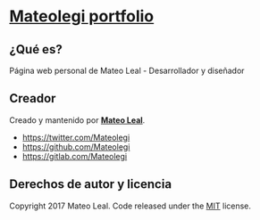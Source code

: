 # [Mateolegi portfolio](http://mateolegi.github,io/)

## ¿Qué es?

Página web personal de Mateo Leal - Desarrollador y diseñador

## Creador

Creado y mantenido por **[Mateo Leal](https://mateolegi.github.io/)**.

* https://twitter.com/Mateolegi
* https://github.com/Mateolegi
* https://gitlab.com/Mateolegi

## Derechos de autor y licencia

Copyright 2017 Mateo Leal. Code released under the [MIT](https://github.com/Mateolegi/mateolegi.github.io/blob/MASTER/LICENSE) license.